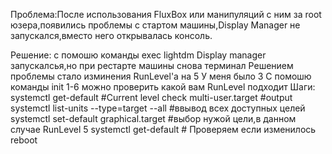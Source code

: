 Проблема:После использования FluxBox или манипуляций с ним за root юзера,появились проблемы с стартом машины,Display Manager не запускался,вместо него открывалась консоль.

Решение:
с помошю команды exec lightdm Display manager запускалсья,но при рестарте машины снова терминал
Решением проблемы стало изминения RunLevel'a на 5 
У меня было 3 
С помошю команды init 1-6 можно проверить какой вам RunLevel подходит
Шаги:
systemctl get-default    #Current level check 
multi-user.target    #output 
systemctl list-units --type=target --all    #ввывод всех доступных целей 
systemctl set-default graphical.target    #выбор нужой цели,в данном случае RunLevel 5 
systemctl get-default     # Проверяем если изменилось 
reboot